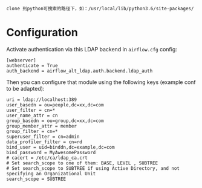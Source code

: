 `
clone 到python可搜索的路径下，如：/usr/local/lib/python3.6/site-packages/
`


Configuration
=============

Activate authentication via this LDAP backend in `airflow.cfg` config:

```
[webserver]
authenticate = True
auth_backend = airflow_alt_ldap.auth.backend.ldap_auth
```

Then you can configure that module using the following keys (example conf to be adapted):
```
uri = ldap://localhost:389
user_basedn = ou=people,dc=xx,dc=com
user_filter = cn=*
user_name_attr = cn
group_basedn = ou=group,dc=xx,dc=com
group_member_attr = member
group_filter = cn=*
superuser_filter = cn=admin
data_profiler_filter = cn=rd
bind_user = uid=binddn,dc=example,dc=com
bind_password = MyAwesomePassword
# cacert = /etc/ca/ldap_ca.crt
# Set search_scope to one of them: BASE, LEVEL , SUBTREE
# Set search_scope to SUBTREE if using Active Directory, and not specifying an Organizational Unit
search_scope = SUBTREE

```